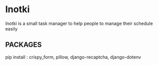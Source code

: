 # Inotki

Inotki is a small task manager to help people to manage their schedule easily

## PACKAGES

pip install : crispy_form, pillow, django-recaptcha, django-dotenv
